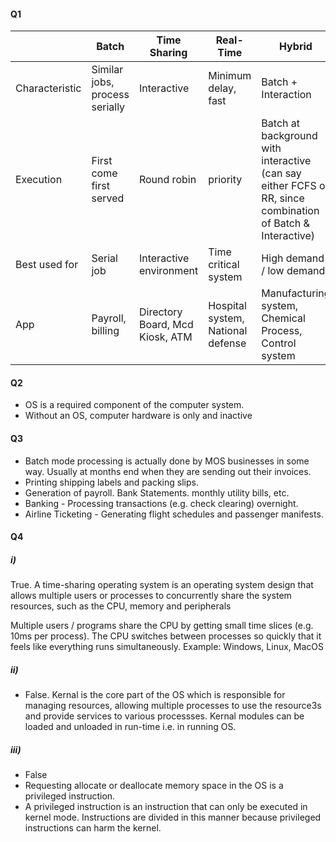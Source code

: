 #### Q1

|                | Batch                          | Time Sharing                    | Real-Time                         | Hybrid                                                                                                     | Embedded                          |
| -------------- | ------------------------------ | ------------------------------- | --------------------------------- | ---------------------------------------------------------------------------------------------------------- | --------------------------------- |
| Characteristic | Similar jobs, process serially | Interactive                     | Minimum delay, fast               | Batch + Interaction                                                                                        | Add to other product. Add feature |
| Execution      | First come first served        | Round robin                     | priority                          | Batch at background with interactive (can say either FCFS or RR, since combination of Batch & Interactive) | Value added (FCFS)                |
| Best used for  | Serial job                     | Interactive environment         | Time critical system              | High demand / low demand                                                                                   | Additional features               |
| App            | Payroll, billing               | Directory Board, Mcd Kiosk, ATM | Hospital system, National defense | Manufacturing system, Chemical Process, Control system                                                     | Photocopier                       |

#### Q2
- OS is a required component of the computer system.
- Without an OS, computer hardware is only and inactive 

#### Q3
- Batch mode processing is actually done by MOS businesses in some way. Usually at months end when they are sending out their invoices.
- Printing shipping labels and packing slips.
- Generation of payroll. Bank Statements. monthly utility bills, etc.
- Banking - Processing transactions (e.g. check clearing) overnight.
- Airline Ticketing - Generating flight schedules and passenger manifests.

#### Q4
##### i)
True. A time-sharing operating system is an operating system design that allows multiple users or processes to concurrently share the system resources, such as the CPU, memory and peripherals

Multiple users / programs share the CPU by getting small time slices (e.g. 10ms per process).
The CPU switches between processes so quickly that it feels like everything runs simultaneously.
Example: Windows, Linux, MacOS

##### ii)
- False. Kernal is the core part of the OS which is responsible for managing resources, allowing multiple processes to use the resource3s and provide services to various processses. Kernal modules can be loaded and unloaded in run-time i.e. in running OS.
##### iii)
- False
- Requesting allocate or deallocate memory space in the OS is a privileged instruction.
- A privileged instruction is an instruction that can only be executed in kernel mode. Instructions are divided in this manner because privileged instructions can harm the kernel.